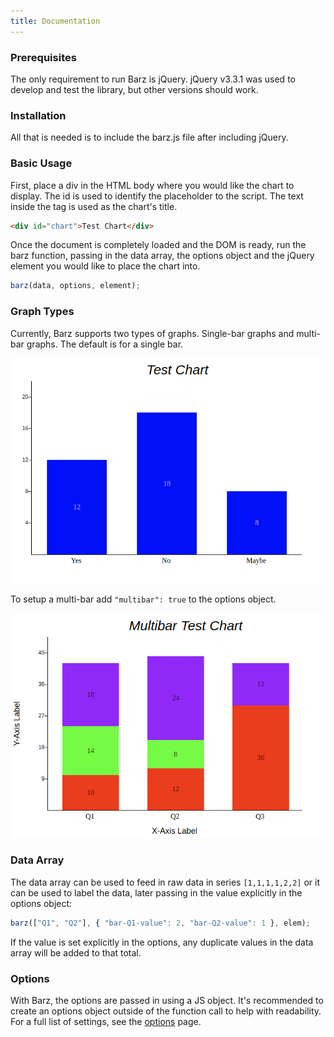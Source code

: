 ```yaml
---
title: Documentation
---
```


### Prerequisites

The only requirement to run Barz is jQuery. jQuery v3.3.1 was used to develop and test the library, but other versions should work.

### Installation

All that is needed is to include the barz.js file after including jQuery.

### Basic Usage

First, place a div in the HTML body where you would like the chart to display. The id is used to identify the placeholder to the script. The text inside the tag is used as the chart's title.

```html
<div id="chart">Test Chart</div>
```

Once the document is completely loaded and the DOM is ready, run the barz function, passing in the data array, the options object and the jQuery element you would like to place the chart into.

```js
barz(data, options, element);
```

### Graph Types

Currently, Barz supports two types of graphs. Single-bar graphs and multi-bar graphs. The default is for a single bar.

![single bar example](https://raw.githubusercontent.com/arromeo/barz/master/docs/single-bar-example.png)

To setup a multi-bar add `"multibar": true` to the options object.

![multi bar example](https://raw.githubusercontent.com/arromeo/barz/master/docs/multi-bar-example.png)

### Data Array

The data array can be used to feed in raw data in series `[1,1,1,1,2,2]`  or it can be used to label the data, later passing in the value explicitly in the options object:

```js
barz(["Q1", "Q2"], { "bar-Q1-value": 2, "bar-Q2-value": 1 }, elem);
```

If the value is set explicitly in the options, any duplicate values in the data array will be added to that total.

### Options

With Barz, the options are passed in using a JS object. It's recommended to create an options object outside of the function call to help with readability. For a full list of settings, see the [options](https://arromeo.github.io/barz/options.md) page.
